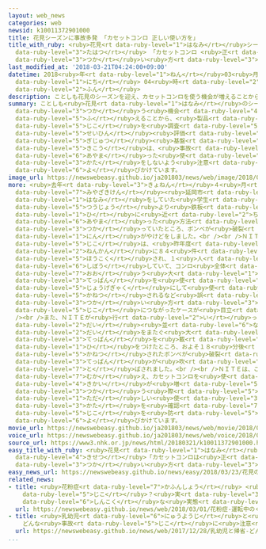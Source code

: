 ```yaml
---
layout: web_news
categories: web
newsid: k10011372901000
title: 花見シーズンに事故多発 「カセットコンロ 正しい使い方を」
title_with_ruby: <ruby>花見<rt data-ruby-level="1">はなみ</rt></ruby>シーズンに<ruby>事故<rt data-ruby-level="5">じこ</rt></ruby><ruby>多発<rt
  data-ruby-level="3">たはつ</rt></ruby> 「カセットコンロ <ruby>正<rt data-ruby-level="1">ただ</rt></ruby>しい<ruby>使<rt
  data-ruby-level="3">つか</rt></ruby>い<ruby>方<rt data-ruby-level="3">かた</rt></ruby>を」
last_modified_at: '2018-03-21T04:24:00+09:00'
datetime: 2018<ruby>年<rt data-ruby-level="1">ねん</rt></ruby>03<ruby>月<rt data-ruby-level="1">がつ</rt></ruby>21<ruby>日<rt
  data-ruby-level="1">にち</rt></ruby> 04<ruby>時<rt data-ruby-level="2">じ</rt></ruby>24<ruby>分<rt
  data-ruby-level="2">ふん</rt></ruby>
description: ことしも花見のシーズンを迎え、カセットコンロを使う機会が増えることから、製品事故を調査しているＮＩＴＥ＝製品評価技術基盤機構は、事故などにつながる誤った使い方をしないよう注意を呼びかけています。
summary: ことしも<ruby>花見<rt data-ruby-level="1">はなみ</rt></ruby>のシーズンを<ruby>迎<rt data-ruby-level="7">むか</rt></ruby>え、カセットコンロを<ruby>使<rt
  data-ruby-level="3">つか</rt></ruby>う<ruby>機会<rt data-ruby-level="4">きかい</rt></ruby>が<ruby>増<rt
  data-ruby-level="5">ふ</rt></ruby>えることから、<ruby>製品<rt data-ruby-level="5">せいひん</rt></ruby><ruby>事故<rt
  data-ruby-level="5">じこ</rt></ruby>を<ruby>調査<rt data-ruby-level="5">ちょうさ</rt></ruby>しているＮＩＴＥ＝<ruby>製品<rt
  data-ruby-level="5">せいひん</rt></ruby><ruby>評価<rt data-ruby-level="5">ひょうか</rt></ruby><ruby>技術<rt
  data-ruby-level="5">ぎじゅつ</rt></ruby><ruby>基盤<rt data-ruby-level="7">きばん</rt></ruby><ruby>機構<rt
  data-ruby-level="5">きこう</rt></ruby>は、<ruby>事故<rt data-ruby-level="5">じこ</rt></ruby>などにつながる<ruby>誤<rt
  data-ruby-level="6">あやま</rt></ruby>った<ruby>使<rt data-ruby-level="3">つか</rt></ruby>い<ruby>方<rt
  data-ruby-level="3">かた</rt></ruby>をしないよう<ruby>注意<rt data-ruby-level="3">ちゅうい</rt></ruby>を<ruby>呼<rt
  data-ruby-level="6">よ</rt></ruby>びかけています。
image_url: https://newswebeasy.github.io/ja201803/news/web/image/2018/03/21/K10011372901_1803202118_1803210424_01_02.jpg
more: <ruby>去年<rt data-ruby-level="3">きょねん</rt></ruby>４<ruby>月<rt data-ruby-level="1">がつ</rt></ruby>、<ruby>宮崎県<rt
  data-ruby-level="7">みやざきけん</rt></ruby><ruby>延岡市<rt data-ruby-level="7">のべおかし</rt></ruby>で<ruby>花見<rt
  data-ruby-level="1">はなみ</rt></ruby>をしていた<ruby>学生<rt data-ruby-level="1">がくせい</rt></ruby>のグループが、<ruby>通常<rt
  data-ruby-level="5">つうじょう</rt></ruby>より<ruby>鉄板<rt data-ruby-level="3">てっぱん</rt></ruby>を<ruby>火<rt
  data-ruby-level="1">ひ</rt></ruby>に<ruby>近<rt data-ruby-level="2">ちか</rt></ruby>づけるという<ruby>誤<rt
  data-ruby-level="6">あやま</rt></ruby>った<ruby>方法<rt data-ruby-level="4">ほうほう</rt></ruby>でカセットコンロを<ruby>使<rt
  data-ruby-level="3">つか</rt></ruby>っていたところ、ボンベが<ruby>破裂<rt data-ruby-level="7">はれつ</rt></ruby>して６<ruby>人<rt
  data-ruby-level="1">にん</rt></ruby>がやけどをしました。<br /><br />ＮＩＴＥによりますと、こうしたカセットコンロの<ruby>事故<rt
  data-ruby-level="5">じこ</rt></ruby>は、<ruby>昨年度<rt data-ruby-level="4">さくねんど</rt></ruby>までの５<ruby>年間<rt
  data-ruby-level="2">ねんかん</rt></ruby>に８４<ruby>件<rt data-ruby-level="5">けん</rt></ruby><ruby>報告<rt
  data-ruby-level="5">ほうこく</rt></ruby>され、１<ruby>人<rt data-ruby-level="1">にん</rt></ruby>が<ruby>死亡<rt
  data-ruby-level="6">しぼう</rt></ruby>していて、コンロ<ruby>全体<rt data-ruby-level="3">ぜんたい</rt></ruby>を<ruby>覆<rt
  data-ruby-level="7">おお</rt></ruby>う<ruby>大<rt data-ruby-level="1">おお</rt></ruby>きな<ruby>鉄板<rt
  data-ruby-level="3">てっぱん</rt></ruby>を<ruby>使<rt data-ruby-level="3">つか</rt></ruby>ったり、「ごとく」を<ruby>上下逆<rt
  data-ruby-level="5">じょうげぎゃく</rt></ruby>にして<ruby>使<rt data-ruby-level="3">つか</rt></ruby>ったりしてボンベが<ruby>過熱<rt
  data-ruby-level="5">かねつ</rt></ruby>されるなど<ruby>誤<rt data-ruby-level="6">あやま</rt></ruby>った<ruby>使<rt
  data-ruby-level="3">つか</rt></ruby>い<ruby>方<rt data-ruby-level="3">かた</rt></ruby>が<ruby>事故<rt
  data-ruby-level="5">じこ</rt></ruby>につながったケースが<ruby>目立<rt data-ruby-level="1">めだ</rt></ruby>っているということです。<br
  /><br />また、ＮＩＴＥが<ruby>行<rt data-ruby-level="2">い</rt></ruby>った<ruby>実験<rt data-ruby-level="4">じっけん</rt></ruby>では、カセットコンロを２<ruby>台<rt
  data-ruby-level="2">だい</rt></ruby><ruby>並<rt data-ruby-level="6">なら</rt></ruby>べ、２<ruby>台<rt
  data-ruby-level="2">だい</rt></ruby>をまたぐ<ruby>大<rt data-ruby-level="1">おお</rt></ruby>きな<ruby>鉄板<rt
  data-ruby-level="3">てっぱん</rt></ruby>を<ruby>載<rt data-ruby-level="7">の</rt></ruby>せて<ruby>火<rt
  data-ruby-level="1">ひ</rt></ruby>をつけたところ、およそ１８<ruby>分後<rt data-ruby-level="2">ふんご</rt></ruby>に<ruby>過熱<rt
  data-ruby-level="5">かねつ</rt></ruby>されたボンベが<ruby>破裂<rt data-ruby-level="7">はれつ</rt></ruby>し<ruby>鉄板<rt
  data-ruby-level="3">てっぱん</rt></ruby>が<ruby>吹<rt data-ruby-level="7">ふ</rt></ruby>き<ruby>飛<rt
  data-ruby-level="7">と</rt></ruby>ばされました。<br /><br />ＮＩＴＥは、ことしも<ruby>花見<rt data-ruby-level="1">はなみ</rt></ruby>のシーズンを<ruby>迎<rt
  data-ruby-level="7">むか</rt></ruby>え、カセットコンロを<ruby>使<rt data-ruby-level="3">つか</rt></ruby>う<ruby>機会<rt
  data-ruby-level="4">きかい</rt></ruby>が<ruby>増<rt data-ruby-level="5">ふ</rt></ruby>えることから、「コンロを<ruby>使<rt
  data-ruby-level="3">つか</rt></ruby>う<ruby>際<rt data-ruby-level="5">さい</rt></ruby>には<ruby>正<rt
  data-ruby-level="1">ただ</rt></ruby>しい<ruby>使<rt data-ruby-level="3">つか</rt></ruby>い<ruby>方<rt
  data-ruby-level="3">かた</rt></ruby>を<ruby>確認<rt data-ruby-level="7">かくにん</rt></ruby>して<ruby>事故<rt
  data-ruby-level="5">じこ</rt></ruby>を<ruby>防<rt data-ruby-level="5">ふせ</rt></ruby>いでほしい」と<ruby>呼<rt
  data-ruby-level="6">よ</rt></ruby>びかけています。
movie_url: https://newswebeasy.github.io/ja201803/news/web/movie/2018/03/21/k10011372901_201803210523_201803210525.mp4
voice_url: https://newswebeasy.github.io/ja201803/news/web/voice/2018/03/21/k10011372901_201803210523_201803210525.mp3
source_url: https://www3.nhk.or.jp/news/html/20180321/k10011372901000.html
easy_title_with_ruby: <ruby>花見<rt data-ruby-level="1">はなみ</rt></ruby>の<ruby>季節<rt
  data-ruby-level="4">きせつ</rt></ruby>「カセットコンロは<ruby>正<rt data-ruby-level="1">ただ</rt></ruby>しい<ruby>使<rt
  data-ruby-level="3">つか</rt></ruby>い<ruby>方<rt data-ruby-level="3">かた</rt></ruby>をして」
easy_news_url: https://newswebeasy.github.io/news/easy/2018/03/23/花見の季節カセットコンロは正しい使い方をして
related_news:
- title: <ruby>花粉症<rt data-ruby-level="7">かふんしょう</rt></ruby> <ruby>運転中<rt data-ruby-level="3">うんてんちゅう</rt></ruby>のくしゃみで<ruby>事故<rt
    data-ruby-level="5">じこ</rt></ruby>？<ruby>実<rt data-ruby-level="3">じつ</rt></ruby>は<ruby>深刻<rt
    data-ruby-level="6">しんこく</rt></ruby>な<ruby>実態<rt data-ruby-level="5">じったい</rt></ruby>
  url: https://newswebeasy.github.io/news/web/2018/03/01/花粉症-運転中のくしゃみで事故実は深刻な実態
- title: <ruby>乳幼児<rt data-ruby-level="6">にゅうようじ</rt></ruby>と<ruby>帰省<rt data-ruby-level="4">きせい</rt></ruby>
    どんな<ruby>事故<rt data-ruby-level="5">じこ</rt></ruby>に<ruby>注意<rt data-ruby-level="3">ちゅうい</rt></ruby>
  url: https://newswebeasy.github.io/news/web/2017/12/28/乳幼児と帰省-どんな事故に注意
...
```


